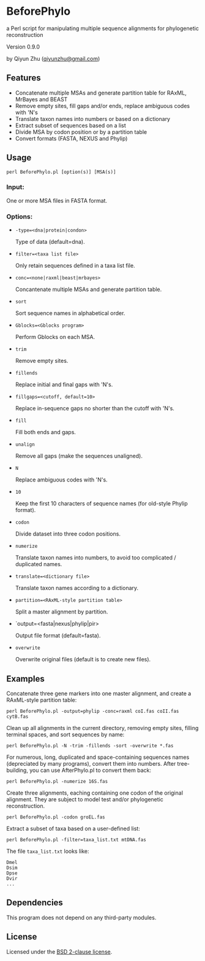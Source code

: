 BeforePhylo
==========

a Perl script for manipulating multiple sequence alignments for phylogenetic reconstruction

Version 0.9.0

by Qiyun Zhu (<qiyunzhu@gmail.com>)

## Features

* Concatenate multiple MSAs and generate partition table for RAxML, MrBayes and BEAST
* Remove empty sites, fill gaps and/or ends, replace ambiguous codes with 'N's
* Translate taxon names into numbers or based on a dictionary
* Extract subset of sequences based on a list
* Divide MSA by codon position or by a partition table
* Convert formats (FASTA, NEXUS and Phylip)

## Usage

    perl BeforePhylo.pl [option(s)] [MSA(s)]

### Input:

One or more MSA files in FASTA format.

### Options:

- `-type=<dna|protein|condon>`

    Type of data (default=dna).

- `filter=<taxa list file>`

    Only retain sequences defined in a taxa list file.

- `conc=<none|raxml|beast|mrbayes>`

    Concantenate multiple MSAs and generate partition table.

- `sort`

    Sort sequence names in alphabetical order.

- `Gblocks=<Gblocks program>`

    Perform Gblocks on each MSA.

- `trim`

    Remove empty sites.

- `fillends`

    Replace initial and final gaps with 'N's.

- `fillgaps=<cutoff, default=10>`

    Replace in-sequence gaps no shorter than the cutoff with 'N's.

- `fill`

    Fill both ends and gaps.

- `unalign`

    Remove all gaps (make the sequences unaligned).

- `N`

    Replace ambiguous codes with 'N's.

- `10`

    Keep the first 10 characters of sequence names (for old-style Phylip format).

- `codon`

    Divide dataset into three codon positions.

- `numerize`

    Translate taxon names into numbers, to avoid too complicated / duplicated names.

- `translate=<dictionary file>`

    Translate taxon names according to a dictionary.

- `partition=<RAxML-style partition table>`

    Split a master alignment by partition.

- `output=<fasta|nexus|phylip|pir>

    Output file format (default=fasta).

- `overwrite`

    Overwrite original files (default is to create new files).


## Examples

  Concatenate three gene markers into one master alignment, and create a RAxML-style partition table:
  
    perl BeforePhylo.pl -output=phylip -conc=raxml coI.fas coII.fas cytB.fas

  Clean up all alignments in the current directory, removing empty sites, filling terminal spaces, and sort sequences by name:
  
    perl BeforePhylo.pl -N -trim -fillends -sort -overwrite *.fas

  For numerous, long, duplicated and space-containing sequences names (depreciated by many programs), convert them into numbers. After tree-building, you can use AfterPhylo.pl to convert them back:
  
    perl BeforePhylo.pl -numerize 16S.fas

  Create three alignments, eaching containing one codon of the original alignment. They are subject to model test and/or phylogenetic reconstruction.

    perl BeforePhylo.pl -codon groEL.fas

  Extract a subset of taxa based on a user-defined list:

    perl BeforePhylo.pl -filter=taxa_list.txt mtDNA.fas

  The file `taxa_list.txt` looks like:
  
    Dmel
    Dsim
    Dpse
    Dvir
    ...


## Dependencies

This program does not depend on any third-party modules.


## License

Licensed under the [BSD 2-clause license](http://opensource.org/licenses/BSD-2-Clause).

